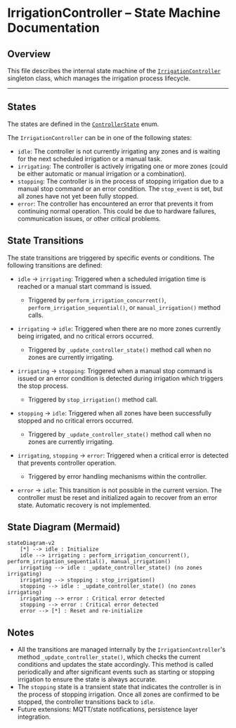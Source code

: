 # IrrigationController – State Machine Documentation

## Overview

This file describes the internal state machine of the [`IrrigationController`](../smart_irrigation_system/irrigation_controller.py) singleton class, which manages the irrigation process lifecycle.

---

## States

The states are defined in the [`ControllerState`](../smart_irrigation_system/enums.py) enum.

The `IrrigationController` can be in one of the following states:
- `idle`: The controller is not currently irrigating any zones and is waiting for the next scheduled irrigation or a manual task.
- `irrigating`: The controller is actively irrigating one or more zones (could be either automatic or manual irrigation or a combination).
- `stopping`: The controller is in the process of stopping irrigation due to a manual stop command or an error condition. The `stop_event` is set, but all zones have not yet been fully stopped.
- `error`: The controller has encountered an error that prevents it from continuing normal operation. This could be due to hardware failures, communication issues, or other critical problems.

## State Transitions

The state transitions are triggered by specific events or conditions. The following transitions are defined:

- `idle` -> `irrigating`: Triggered when a scheduled irrigation time is reached or a manual start command is issued.
    - Triggered by `perform_irrigation_concurrent()`, `perform_irrigation_sequential()`, or `manual_irrigation()` method calls.

- `irrigating` -> `idle`: Triggered when there are no more zones currently being irrigated, and no critical errors occurred.
    - Triggered by `_update_controller_state()` method call when no zones are currently irrigating.

- `irrigating` -> `stopping`: Triggered when a manual stop command is issued or an error condition is detected during irrigation which triggers the stop process.
    - Triggered by `stop_irrigation()` method call.

- `stopping` -> `idle`: Triggered when all zones have been successfully stopped and no critical errors occurred.
    - Triggered by `_update_controller_state()` method call when no zones are currently irrigating.

- `irrigating`, `stopping` -> `error`: Triggered when a critical error is detected that prevents controller operation.
    - Triggered by error handling mechanisms within the controller.

- `error` -> `idle`: This transition is not possible in the current version. The controller must be reset and initialized again to recover from an error state. Automatic recovery is not implemented.

## State Diagram (Mermaid)

```mermaid
stateDiagram-v2
    [*] --> idle : Initialize
    idle --> irrigating : perform_irrigation_concurrent(), perform_irrigation_sequential(), manual_irrigation()
    irrigating --> idle : _update_controller_state() (no zones irrigating)
    irrigating --> stopping : stop_irrigation()
    stopping --> idle : _update_controller_state() (no zones irrigating)
    irrigating --> error : Critical error detected
    stopping --> error : Critical error detected
    error --> [*] : Reset and re-initialize
```

## Notes

- All the transitions are managed internally by the `IrrigationController`'s method `_update_controller_state()`, which checks the current conditions and updates the state accordingly. This method is called periodically and after significant events such as starting or stopping irrigation to ensure the state is always accurate.
- The `stopping` state is a transient state that indicates the controller is in the process of stopping irrigation. Once all zones are confirmed to be stopped, the controller transitions back to `idle`.
- Future extensions: MQTT/state notifications, persistence layer integration.